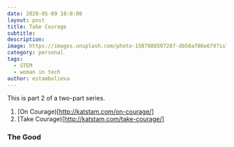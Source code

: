 ```yaml
---
date: 2020-05-09 10:0:00
layout: post
title: Take Courage
subtitle:
description: 
image: https://images.unsplash.com/photo-1587888507287-db58a786e679?ixlib=rb-1.2.1&ixid=eyJhcHBfaWQiOjEyMDd9&auto=format&fit=crop&w=1350&q=80
category: personal
tags:
  - STEM
  - woman in tech
author: estambolieva
---
```


This is part 2 of a two-part series.
1. [On Courage)[http://katstam.com/on-courage/]
2. [Take Courage)[http://katstam.com/take-courage/]

### The Good